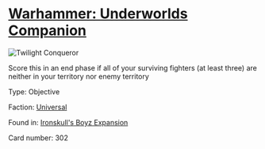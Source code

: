 # [Warhammer: Underworlds Companion](https://guidokessels.github.io/wh-underworlds)

  

![Twilight Conqueror](https://warhammerunderworlds.com/wp-content/uploads/sites/6/2017/12/302_ENG-Twilight-Conqueror.png)

Score this in an end phase if all of your surviving fighters (at least three) are neither in your territory nor enemy territory

Type: Objective

Faction: [Universal](https://guidokessels.github.io/wh-underworlds/factions/universal.md)

Found in: [Ironskull's Boyz Expansion](https://guidokessels.github.io/wh-underworlds/locations/ironskulls-boyz-expansion.md)

Card number: 302
